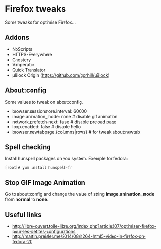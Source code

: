 Firefox tweaks
==============

Some tweaks for optimise Firefox...

Addons
------

* NoScripts
* HTTPS-Everywhere
* Ghostery
* Vimperator
* Quick Translator
* µBlock Origin (https://github.com/gorhill/uBlock)

About:config
------------

Some values to tweak on about:config.

* browser.sessionstore.interval: 60000
* image.animation_mode: none        # disable gif animation
* network.prefetch-next: false      # disable preload page
* loop.enabled: false               # disable ħello
* browser.newtabpage.{columns|rows} # for tweak about:newtab

Spell checking
--------------

Install hunspell packages on you system.
Exemple for fedora:

    [root]# yum install hunspell-fr

Stop GIF Image Animation
------------------------

Go to about:config and change the value of string **image.animation_mode** from **normal** to **none**.

Useful links
------------

* http://libre-ouvert.toile-libre.org/index.php?article207/optimiser-firefox-pour-les-petites-configurations
* http://martin.preisler.me/2014/08/h264-html5-video-in-firefox-on-fedora-20
